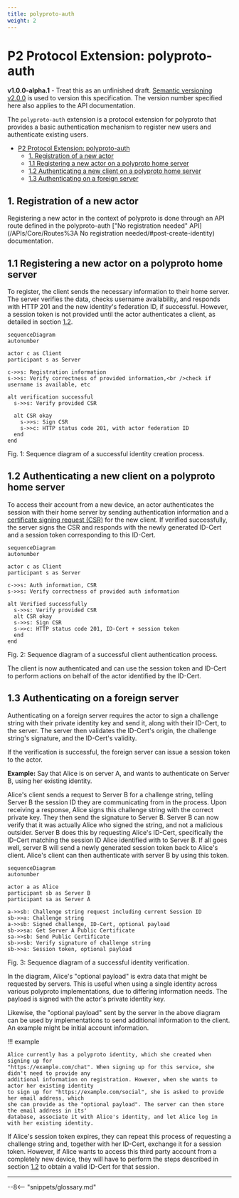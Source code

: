 ```yaml
---
title: polyproto-auth
weight: 2
---
```


# P2 Protocol Extension: polyproto-auth

**v1.0.0-alpha.1** - Treat this as an unfinished draft.
[Semantic versioning v2.0.0](https://semver.org/spec/v2.0.0.html) is used to version this specification.
The version number specified here also applies to the API documentation.

The `polyproto-auth` extension is a protocol extension for polyproto that provides a basic
authentication mechanism to register new users and authenticate existing users.

- [P2 Protocol Extension: polyproto-auth](#p2-protocol-extension-polyproto-auth)
  - [1. Registration of a new actor](#1-registration-of-a-new-actor)
  - [1.1 Registering a new actor on a polyproto home server](#11-registering-a-new-actor-on-a-polyproto-home-server)
  - [1.2 Authenticating a new client on a polyproto home server](#12-authenticating-a-new-client-on-a-polyproto-home-server)
  - [1.3 Authenticating on a foreign server](#13-authenticating-on-a-foreign-server)

## 1. Registration of a new actor

Registering a new actor in the context of polyproto is done through an API route defined in the
polyproto-auth
["No registration needed" API](/APIs/Core/Routes%3A No registration needed/#post-create-identity)
documentation.

## 1.1 Registering a new actor on a polyproto home server

To register, the client sends the necessary information to their home server. The server verifies
the data, checks username availability, and responds with HTTP 201 and the new identity's federation
ID, if successful. However, a session token is not provided until the actor authenticates a client,
as detailed in section [1.2](#12-authenticating-a-new-client-on-a-polyproto-home-server).

```mermaid
sequenceDiagram
autonumber

actor c as Client
participant s as Server

c->>s: Registration information
s->>s: Verify correctness of provided information,<br />check if username is available, etc

alt verification successful
  s->>s: Verify provided CSR

  alt CSR okay
    s->>s: Sign CSR
    s->>c: HTTP status code 201, with actor federation ID
  end
end
```

Fig. 1: Sequence diagram of a successful identity creation process.

## 1.2 Authenticating a new client on a polyproto home server

To access their account from a new device, an actor authenticates the session with their home server
by sending authentication information and a
[certificate signing request (CSR)](../core.md/#71-home-server-signed-certificates-for-public-client-identity-keys-id-cert)
for the new client. If verified successfully, the server signs the CSR and responds with the newly
generated ID-Cert and a session token corresponding to this ID-Cert.

```mermaid
sequenceDiagram
autonumber

actor c as Client
participant s as Server

c->>s: Auth information, CSR
s->>s: Verify correctness of provided auth information

alt Verified successfully
  s->>s: Verify provided CSR
  alt CSR okay
  s->>s: Sign CSR
  s->>c: HTTP status code 201, ID-Cert + session token
  end
end

```

Fig. 2: Sequence diagram of a successful client authentication process.

The client is now authenticated and can use the session token and ID-Cert to perform actions on
behalf of the actor identified by the ID-Cert.

## 1.3 Authenticating on a foreign server

Authenticating on a foreign server requires the actor to sign a challenge string with their private
identity key and send it, along with their ID-Cert, to the server. The server then validates the
ID-Cert's origin, the challenge string's signature, and the ID-Cert's validity.

If the verification is successful, the foreign server can issue a session token to the actor.

**Example:**
Say that Alice is on server A, and wants to authenticate on Server B, using her existing identity.

Alice's client sends a request to Server B for a challenge string, telling Server B the session ID
they are communicating from in the process. Upon receiving a response, Alice signs this challenge
string with the correct private key. They then send the signature to Server B. Server B can now
verify that it was actually Alice who signed the string, and not a malicious outsider. Server B does
this by requesting Alice's ID-Cert, specifically the ID-Cert matching the session ID Alice
identified with to Server B. If all goes well, server B will send a newly generated session token
back to Alice's client. Alice's client can then authenticate with server B by using this token.

```mermaid
sequenceDiagram
autonumber

actor a as Alice
participant sb as Server B
participant sa as Server A

a->>sb: Challenge string request including current Session ID
sb->>a: Challenge string
a->>sb: Signed challenge, ID-Cert, optional payload
sb->>sa: Get Server A Public Certificate
sa->>sb: Send Public Certificate
sb->>sb: Verify signature of challenge string
sb->>a: Session token, optional payload
```

Fig. 3: Sequence diagram of a successful identity verification.

In the diagram, Alice's "optional payload" is extra data that might be requested by servers.
This is useful when using a single identity across various polyproto implementations, due to
differing information needs. The payload is signed with the actor's private identity key.

Likewise, the "optional payload" sent by the server in the above diagram can be used by
implementations to send additional information to the client. An example might be initial account
information.

!!! example

    Alice currently has a polyproto identity, which she created when signing up for 
    "https://example.com/chat". When signing up for this service, she didn't need to provide any
    additional information on registration. However, when she wants to actor her existing identity
    to sign up for "https://example.com/social", she is asked to provide her email address, which
    she can provide as the "optional payload". The server can then store the email address in its'
    database, associate it with Alice's identity, and let Alice log in with her existing identity. 

If Alice's session token expires, they can repeat this process of requesting a challenge string and,
together with her ID-Cert, exchange it for a session token. However, if Alice wants to access this
third party account from a completely new device, they will have to perform the steps described in
section [1.2](#12-authenticating-a-new-client-on-a-polyproto-home-server) to obtain a valid
ID-Cert for that session.

---

--8<-- "snippets/glossary.md"
